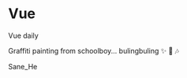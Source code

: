 # Vue
Vue daily

Graffiti painting from schoolboy... bulingbuling :sparkles: :musical_note: :notes:

Sane_He
